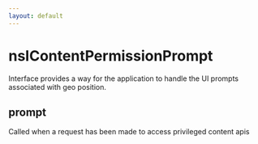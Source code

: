 ```yaml
---
layout: default
---
```


# nsIContentPermissionPrompt #

Interface provides a way for the application to handle
the UI prompts associated with geo position.


## prompt ##

Called when a request has been made to access
privileged content apis

